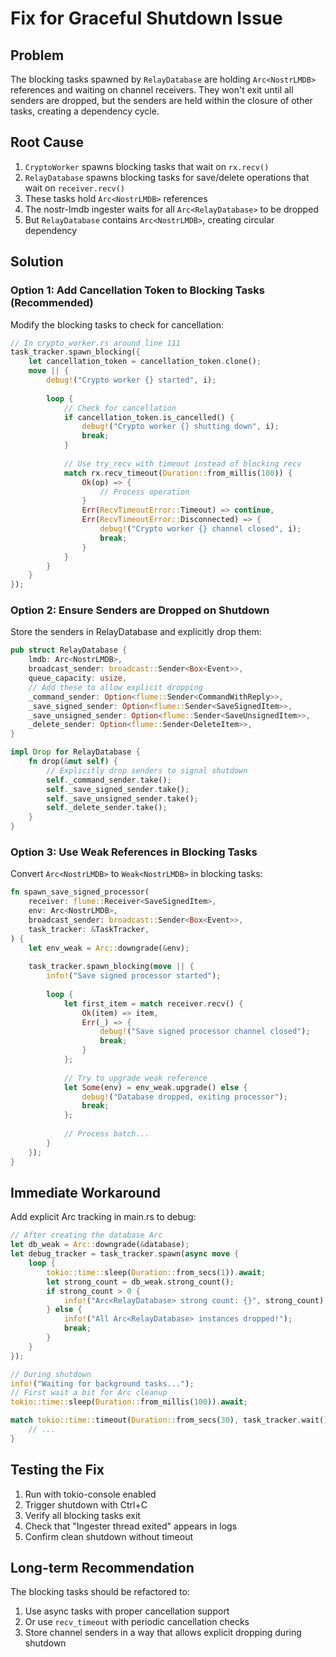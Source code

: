 # Fix for Graceful Shutdown Issue

## Problem
The blocking tasks spawned by `RelayDatabase` are holding `Arc<NostrLMDB>` references and waiting on channel receivers. They won't exit until all senders are dropped, but the senders are held within the closure of other tasks, creating a dependency cycle.

## Root Cause
1. `CryptoWorker` spawns blocking tasks that wait on `rx.recv()` 
2. `RelayDatabase` spawns blocking tasks for save/delete operations that wait on `receiver.recv()`
3. These tasks hold `Arc<NostrLMDB>` references
4. The nostr-lmdb ingester waits for all `Arc<RelayDatabase>` to be dropped
5. But `RelayDatabase` contains `Arc<NostrLMDB>`, creating circular dependency

## Solution

### Option 1: Add Cancellation Token to Blocking Tasks (Recommended)
Modify the blocking tasks to check for cancellation:

```rust
// In crypto_worker.rs around line 111
task_tracker.spawn_blocking({
    let cancellation_token = cancellation_token.clone();
    move || {
        debug!("Crypto worker {} started", i);
        
        loop {
            // Check for cancellation
            if cancellation_token.is_cancelled() {
                debug!("Crypto worker {} shutting down", i);
                break;
            }
            
            // Use try_recv with timeout instead of blocking recv
            match rx.recv_timeout(Duration::from_millis(100)) {
                Ok(op) => {
                    // Process operation
                }
                Err(RecvTimeoutError::Timeout) => continue,
                Err(RecvTimeoutError::Disconnected) => {
                    debug!("Crypto worker {} channel closed", i);
                    break;
                }
            }
        }
    }
});
```

### Option 2: Ensure Senders are Dropped on Shutdown
Store the senders in RelayDatabase and explicitly drop them:

```rust
pub struct RelayDatabase {
    lmdb: Arc<NostrLMDB>,
    broadcast_sender: broadcast::Sender<Box<Event>>,
    queue_capacity: usize,
    // Add these to allow explicit dropping
    _command_sender: Option<flume::Sender<CommandWithReply>>,
    _save_signed_sender: Option<flume::Sender<SaveSignedItem>>,
    _save_unsigned_sender: Option<flume::Sender<SaveUnsignedItem>>,
    _delete_sender: Option<flume::Sender<DeleteItem>>,
}

impl Drop for RelayDatabase {
    fn drop(&mut self) {
        // Explicitly drop senders to signal shutdown
        self._command_sender.take();
        self._save_signed_sender.take();
        self._save_unsigned_sender.take();
        self._delete_sender.take();
    }
}
```

### Option 3: Use Weak References in Blocking Tasks
Convert `Arc<NostrLMDB>` to `Weak<NostrLMDB>` in blocking tasks:

```rust
fn spawn_save_signed_processor(
    receiver: flume::Receiver<SaveSignedItem>,
    env: Arc<NostrLMDB>,
    broadcast_sender: broadcast::Sender<Box<Event>>,
    task_tracker: &TaskTracker,
) {
    let env_weak = Arc::downgrade(&env);
    
    task_tracker.spawn_blocking(move || {
        info!("Save signed processor started");
        
        loop {
            let first_item = match receiver.recv() {
                Ok(item) => item,
                Err(_) => {
                    debug!("Save signed processor channel closed");
                    break;
                }
            };
            
            // Try to upgrade weak reference
            let Some(env) = env_weak.upgrade() else {
                debug!("Database dropped, exiting processor");
                break;
            };
            
            // Process batch...
        }
    });
}
```

## Immediate Workaround

Add explicit Arc tracking in main.rs to debug:

```rust
// After creating the database Arc
let db_weak = Arc::downgrade(&database);
let debug_tracker = task_tracker.spawn(async move {
    loop {
        tokio::time::sleep(Duration::from_secs(1)).await;
        let strong_count = db_weak.strong_count();
        if strong_count > 0 {
            info!("Arc<RelayDatabase> strong count: {}", strong_count);
        } else {
            info!("All Arc<RelayDatabase> instances dropped!");
            break;
        }
    }
});

// During shutdown
info!("Waiting for background tasks...");
// First wait a bit for Arc cleanup
tokio::time::sleep(Duration::from_millis(100)).await;

match tokio::time::timeout(Duration::from_secs(30), task_tracker.wait()).await {
    // ...
}
```

## Testing the Fix

1. Run with tokio-console enabled
2. Trigger shutdown with Ctrl+C
3. Verify all blocking tasks exit
4. Check that "Ingester thread exited" appears in logs
5. Confirm clean shutdown without timeout

## Long-term Recommendation

The blocking tasks should be refactored to:
1. Use async tasks with proper cancellation support
2. Or use `recv_timeout` with periodic cancellation checks
3. Store channel senders in a way that allows explicit dropping during shutdown